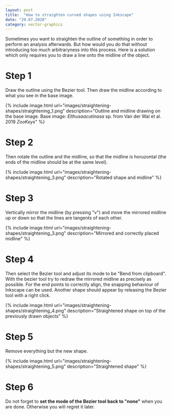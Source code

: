 ```yaml
---
layout: post
title:  "How to straighten curved shapes using Inkscape"
date: "29.07.2020"
category: vector-graphics
---
```


Sometimes you want to straighten the outline of something in order to perform an analysis afterwards. But how would you do that without introducing too much arbitraryness into this process. Here is a solution which only requires you to draw a line onto the midline of the object.

# Step 1
Draw the outline using the Bezier tool. Then draw the midline according to what you see in the base image.

{% include image.html url="images/straightening-shapes/straightening_1.png" description="Outline and midline drawing on the base image. Base image:  *Elthusaacutinasa* sp. from Van der Wal et al. 2019 *ZooKeys*" %}

# Step 2
Then rotate the outline and the midline, so that the midline is horuzontal (the ends of the midline should be at the same level).

{% include image.html url="images/straightening-shapes/straightening_3.png" description="Rotated shape and midline" %}

# Step 3
Vertically mirror the midline (by pressing "v") and move the mirrored midline up or down so that the lines are tangents of each other.

{% include image.html url="images/straightening-shapes/straightening_3.png" description="Mirrored and correctly placed midline" %}

# Step 4
Then select the Bezier tool and adjust its mode to be "Bend from clipboard". With the bezier tool try to redraw the mirrored midline as precisely as possible. For the end points to correctly align, the snapping behaviour of Inkscape can be used. Another shape should appear by releasing the Bezier tool with a right click.

{% include image.html url="images/straightening-shapes/straightening_4.png" description="Straightened shape on top of the previously drawn objects" %}

# Step 5
Remove everything but the new shape.

{% include image.html url="images/straightening-shapes/straightening_5.png" description="Straightened shape" %}

# Step 6

Do not forget to **set the mode of the Bezier tool back to "none"** when you are done. Otherwise you will regret it later.